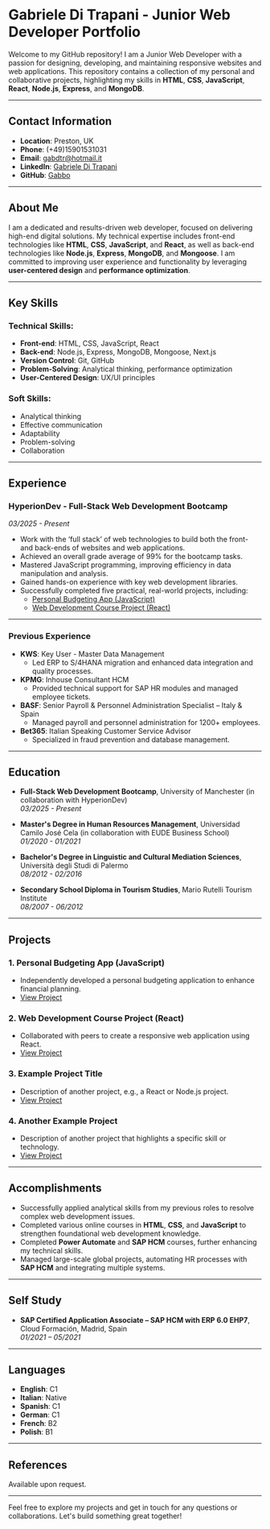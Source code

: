 # Gabriele Di Trapani - Junior Web Developer Portfolio

Welcome to my GitHub repository! I am a Junior Web Developer with a passion for designing, developing, and maintaining responsive websites and web applications. This repository contains a collection of my personal and collaborative projects, highlighting my skills in **HTML**, **CSS**, **JavaScript**, **React**, **Node.js**, **Express**, and **MongoDB**.

---

## Contact Information

- **Location**: Preston, UK
- **Phone**: (+49)15901531031
- **Email**: [gabdtr@hotmail.it](mailto:gabdtr@hotmail.it)
- **LinkedIn**: [Gabriele Di Trapani](https://www.linkedin.com/in/gabriele-di-trapani)
- **GitHub**: [Gabbo](https://github.com/Gabbo)

---

## About Me

I am a dedicated and results-driven web developer, focused on delivering high-end digital solutions. My technical expertise includes front-end technologies like **HTML**, **CSS**, **JavaScript**, and **React**, as well as back-end technologies like **Node.js**, **Express**, **MongoDB**, and **Mongoose**. I am committed to improving user experience and functionality by leveraging **user-centered design** and **performance optimization**. 

---

## Key Skills

### **Technical Skills**:
- **Front-end**: HTML, CSS, JavaScript, React
- **Back-end**: Node.js, Express, MongoDB, Mongoose, Next.js
- **Version Control**: Git, GitHub
- **Problem-Solving**: Analytical thinking, performance optimization
- **User-Centered Design**: UX/UI principles

### **Soft Skills**:
- Analytical thinking
- Effective communication
- Adaptability
- Problem-solving
- Collaboration

---

## Experience

### **HyperionDev - Full-Stack Web Development Bootcamp**
*03/2025 - Present*
- Work with the ‘full stack’ of web technologies to build both the front- and back-ends of websites and web applications.
- Achieved an overall grade average of 99% for the bootcamp tasks.
- Mastered JavaScript programming, improving efficiency in data manipulation and analysis.
- Gained hands-on experience with key web development libraries.
- Successfully completed five practical, real-world projects, including:
  - [Personal Budgeting App (JavaScript)](insert-link)
  - [Web Development Course Project (React)](insert-link)

---

### **Previous Experience**
- **KWS**: Key User - Master Data Management
  - Led ERP to S/4HANA migration and enhanced data integration and quality processes.
- **KPMG**: Inhouse Consultant HCM
  - Provided technical support for SAP HR modules and managed employee tickets.
- **BASF**: Senior Payroll & Personnel Administration Specialist – Italy & Spain
  - Managed payroll and personnel administration for 1200+ employees.
- **Bet365**: Italian Speaking Customer Service Advisor
  - Specialized in fraud prevention and database management.

---

## Education

- **Full-Stack Web Development Bootcamp**, University of Manchester (in collaboration with HyperionDev)  
  *03/2025 - Present*

- **Master's Degree in Human Resources Management**, Universidad Camilo José Cela (in collaboration with EUDE Business School)  
  *01/2020 - 01/2021*

- **Bachelor's Degree in Linguistic and Cultural Mediation Sciences**, Università degli Studi di Palermo  
  *08/2012 - 02/2016*

- **Secondary School Diploma in Tourism Studies**, Mario Rutelli Tourism Institute  
  *08/2007 - 06/2012*

---

## Projects

### **1. Personal Budgeting App (JavaScript)**  
- Independently developed a personal budgeting application to enhance financial planning.  
- [View Project](insert-link)

### **2. Web Development Course Project (React)**  
- Collaborated with peers to create a responsive web application using React.  
- [View Project](insert-link)

### **3. Example Project Title**  
- Description of another project, e.g., a React or Node.js project.  
- [View Project](insert-link)

### **4. Another Example Project**  
- Description of another project that highlights a specific skill or technology.  
- [View Project](insert-link)

---

## Accomplishments

- Successfully applied analytical skills from my previous roles to resolve complex web development issues.
- Completed various online courses in **HTML**, **CSS**, and **JavaScript** to strengthen foundational web development knowledge.
- Completed **Power Automate** and **SAP HCM** courses, further enhancing my technical skills.
- Managed large-scale global projects, automating HR processes with **SAP HCM** and integrating multiple systems.

---

## Self Study

- **SAP Certified Application Associate – SAP HCM with ERP 6.0 EHP7**, Cloud Formación, Madrid, Spain  
  *01/2021 – 05/2021*

---

## Languages

- **English**: C1
- **Italian**: Native
- **Spanish**: C1
- **German**: C1
- **French**: B2
- **Polish**: B1

---

## References

Available upon request.

---

Feel free to explore my projects and get in touch for any questions or collaborations. Let's build something great together!
